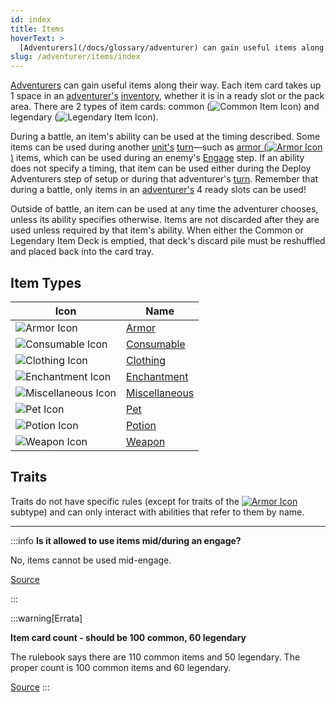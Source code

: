 ```yaml
---
id: index
title: Items
hoverText: >
  [Adventurers](/docs/glossary/adventurer) can gain useful items along their way. Each item card takes up 1 space in an [adventurer's](/docs/glossary/adventurer) [inventory](/docs/adventurer/items/inventory), whether it is in a ready slot or the pack area. There are 2 types of item cards, common and legendary.
slug: /adventurer/items/index
---
```


[Adventurers](/docs/glossary/adventurer) can gain useful items along their way. Each item card takes up 1 space in an [adventurer's](/docs/glossary/adventurer) [inventory](/docs/adventurer/items/inventory), whether it is in a ready slot or the pack area. There are 2 types of item cards: common (<img src="/icons/common-item.svg" alt="Common Item Icon" className="icon-svg" />) and legendary (<img src="/icons/legendary-item.svg" alt="Legendary Item Icon" className="icon-svg" />).

During a battle, an item's ability can be used at the timing described. Some items can be used during another [unit's](/docs/glossary/unit) [turn](/docs/glossary/turn)—such as [armor (<img src="/icons/armor.svg" alt="Armor Icon" className="icon-svg" />)](/docs/adventurer/items/types/armor) items, which can be used during an enemy's [Engage](/docs/battles/enemy-turn) step. If an ability does not specify a timing, that item can be used either during the Deploy Adventurers step of setup or during that adventurer's [turn](/docs/glossary/turn). Remember that during a battle, only items in an [adventurer's](/docs/glossary/adventurer) 4 ready slots can be used!

Outside of battle, an item can be used at any time the adventurer chooses, unless its ability specifies otherwise. Items are not discarded after they are used unless required by that item's ability. When either the Common or Legendary Item Deck is emptied, that deck's discard pile must be reshuffled and placed back into the card tray.

## Item Types

| Icon                                                            | Name                                                        |
| --------------------------------------------------------------- | ----------------------------------------------------------- |
| <img src="/icons/armor.svg" alt="Armor Icon" />                 | [Armor](/docs/adventurer/items/types/armor)                 |
| <img src="/icons/consumable.svg" alt="Consumable Icon" />       | [Consumable](/docs/adventurer/items/types/consumable)       |
| <img src="/icons/clothing.svg" alt="Clothing Icon" />           | [Clothing](/docs/adventurer/items/types/clothing)           |
| <img src="/icons/enchantment.svg" alt="Enchantment Icon" />     | [Enchantment](/docs/adventurer/items/types/enchantment)     |
| <img src="/icons/miscellaneous.svg" alt="Miscellaneous Icon" /> | [Miscellaneous](/docs/adventurer/items/types/miscellaneous) |
| <img src="/icons/pet.svg" alt="Pet Icon" />                     | [Pet](/docs/adventurer/items/types/pet)                     |
| <img src="/icons/potion.svg" alt="Potion Icon" />               | [Potion](/docs/adventurer/items/types/potion)               |
| <img src="/icons/weapon.svg" alt="Weapon Icon" />               | [Weapon](/docs/adventurer/items/types/weapon)               |

## Traits

Traits do not have specific rules (except for traits of the [<img src="/icons/armor.svg" alt="Armor Icon" className="icon-svg" />](/docs/adventurer/items/types/armor) subtype) and can only interact with abilities that refer to them by name.

---

:::info
**Is it allowed to use items mid/during an engage?**

No, items cannot be used mid-engage.

<a href="https://discord.com/channels/273472391403798528/1361396124782694450/1387180604663136356" target="_blank">Source</a>

:::

:::warning[Errata]

**Item card count - should be 100 common, 60 legendary**

The rulebook says there are 110 common items and 50 legendary. The proper count is 100 common items and 60 legendary.

<a href="https://support.chiptheorygames.com/support/solutions/articles/33000292376" target="_blank">Source</a>
:::
